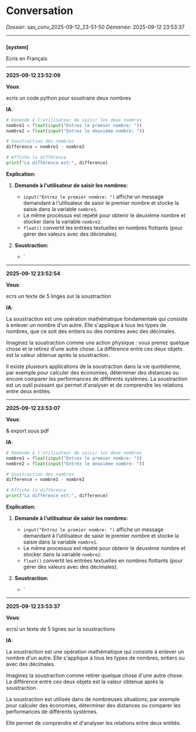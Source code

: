 # Conversation
_Dossier_: sav_conv_2025-09-12_23-51-50
_Démarrée_: 2025-09-12 23:53:37

---

###   
**[system]**


Ecris en Français


---
**2025-09-12 23:52:09**

**Vous**:

ecris un code python pour soustraire deux nombres

**IA**:

```python
# Demande à l'utilisateur de saisir les deux nombres
nombre1 = float(input("Entrez le premier nombre: "))
nombre2 = float(input("Entrez le deuxième nombre: "))

# Soustraction des nombres
difference = nombre1 - nombre2

# Affiche la différence
print("La différence est:", difference) 
```

**Explication:**

1. **Demande à l'utilisateur de saisir les nombres:**
   - `input("Entrez le premier nombre: ")` affiche un message demandant à l'utilisateur de saisir le premier nombre et stocke la saisie dans la variable `nombre1`.
   - Le même processus est répété pour obtenir le deuxième nombre et stocker dans la variable `nombre2`.
   - `float()` convertit les entrées textuelles en nombres flottants (pour gérer des valeurs avec des décimales).

2. **Soustraction:**
   - `

---
**2025-09-12 23:52:54**

**Vous**:

ecrs un texte de 5 linges sur la soustraction

**IA**:

La soustraction est une opération mathématique fondamentale qui consiste à enlever un nombre d'un autre. Elle s'applique à tous les types de nombres, que ce soit des entiers ou des nombres avec des décimales. 

Imaginez la soustraction comme une action physique : vous prenez quelque chose et le retirez d'une autre chose.  La différence entre ces deux objets est la valeur obtenue après la soustraction. 

Il existe plusieurs applications de la soustraction dans la vie quotidienne, par exemple pour calculer des économies, déterminer des distances ou encore comparer les performances de différents systèmes. La soustraction est un outil puissant qui permet d'analyser et de comprendre les relations entre deux entités.

---
**2025-09-12 23:53:07**

**Vous**:

& export sous pdf

**IA**:

```python
# Demande à l'utilisateur de saisir les deux nombres
nombre1 = float(input("Entrez le premier nombre: "))
nombre2 = float(input("Entrez le deuxième nombre: "))

# Soustraction des nombres
difference = nombre1 - nombre2

# Affiche la différence
print("La différence est:", difference) 
```


**Explication:**

1. **Demande à l'utilisateur de saisir les nombres:**
   - `input("Entrez le premier nombre: ")` affiche un message demandant à l'utilisateur de saisir le premier nombre et stocke la saisie dans la variable `nombre1`.
   - Le même processus est répété pour obtenir le deuxième nombre et stocker dans la variable `nombre2`.
   - `float()` convertit les entrées textuelles en nombres flottants (pour gérer des valeurs avec des décimales).

2. **Soustraction:**
   - `

---
**2025-09-12 23:53:37**

**Vous**:

ecrsi un texte de 5 lignes sur la soustractions

**IA**:

La soustraction est une opération mathématique qui consiste à enlever un nombre d'un autre. Elle s'applique à tous les types de nombres, entiers ou avec des décimales.  

Imaginez la soustraction comme retirer quelque chose d'une autre chose. La différence entre ces deux objets est la valeur obtenue après la soustraction. 

La soustraction est utilisée dans de nombreuses situations, par exemple pour calculer des économies, déterminer des distances ou comparer les performances de différents systèmes.  

Elle permet de comprendre et d'analyser les relations entre deux entités.
